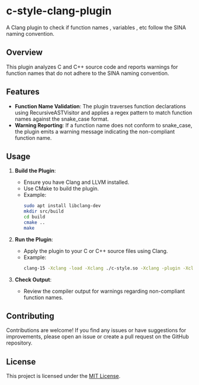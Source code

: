 # c-style-clang-plugin
A Clang plugin to check if function names , variables , etc follow the SINA naming convention.

## Overview

This plugin analyzes C and C++ source code and reports warnings for function names that do not adhere to the SINA naming convention. 

## Features

- **Function Name Validation**: The plugin traverses function declarations using RecursiveASTVisitor and applies a regex pattern to match function names against the snake_case format.
- **Warning Reporting**: If a function name does not conform to snake_case, the plugin emits a warning message indicating the non-compliant function name.

## Usage

1. **Build the Plugin**:
   - Ensure you have Clang and LLVM installed.
   - Use CMake to build the plugin.
   - Example:
     ```sh
     sudo apt install libclang-dev
     mkdir src/build
     cd build
     cmake ..
     make
     ```

2. **Run the Plugin**:
   - Apply the plugin to your C or C++ source files using Clang.
   - Example:
     ```sh
     clang-15 -Xclang -load -Xclang ./c-style.so -Xclang -plugin -Xclang hello -c ./sample/snake-case-func.c
     ```

3. **Check Output**:
   - Review the compiler output for warnings regarding non-compliant function names.

## Contributing

Contributions are welcome! If you find any issues or have suggestions for improvements, please open an issue or create a pull request on the GitHub repository.

## License

This project is licensed under the [MIT License](LICENSE).


